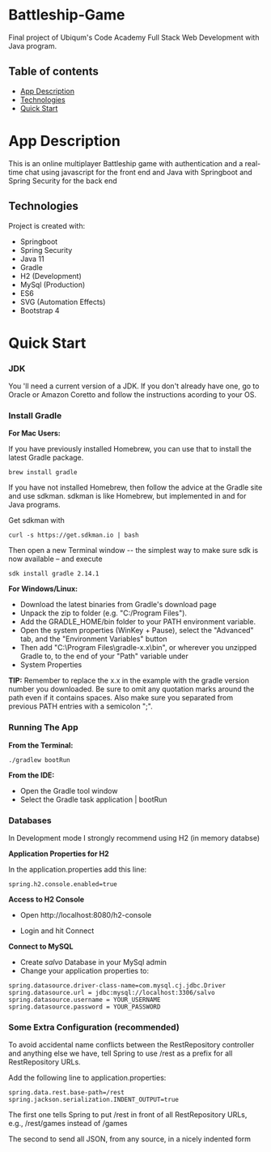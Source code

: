 # Battleship-Game
Final project of Ubiqum's Code Academy Full Stack Web Development with Java program.

## Table of contents
* [App Description](#app-description)
* [Technologies](#technologies)
* [Quick Start](#quick-start)

# App Description

This is an online multiplayer Battleship game with authentication and a real-time chat using javascript for the front end and Java with Springboot and Spring Security for the back end

## Technologies
Project is created with:
* Springboot
* Spring Security
* Java 11
* Gradle
* H2 (Development)
* MySql (Production)
* ES6
* SVG (Automation Effects)
* Bootstrap 4

# Quick Start

### JDK
You 'll need a current version of a JDK. If you don't already have one, go to Oracle or Amazon Coretto and follow the instructions acording to your OS. 

### Install Gradle

**For Mac Users:**

If you have previously installed Homebrew, you can use that to install the latest Gradle package.
```
brew install gradle
```
If you have not installed Homebrew, then follow the advice at the Gradle site and use sdkman.  sdkman is like Homebrew, but implemented
in and for Java programs.

Get sdkman with
```
curl -s https://get.sdkman.io | bash
```
Then open a new Terminal window -- the simplest way to make sure sdk is now available – and execute
```
sdk install gradle 2.14.1
```

**For Windows/Linux:**

* Download the latest binaries from Gradle's download page
* Unpack the zip to folder (e.g. "C:/Program Files").  
* Add the GRADLE_HOME/bin folder to your PATH environment variable.
* Open the system properties (WinKey + Pause), select the "Advanced" tab, and the "Environment Variables" button
* Then add "C:\Program Files\gradle-x.x\bin", or wherever you unzipped Gradle to, to the end of your "Path" variable under
* System Properties 


**TIP:**
Remember to replace the x.x in the example with the gradle version number you downloaded.  Be sure to omit any quotation marks around
the path even if it contains spaces. Also make sure you separated from previous PATH entries with a semicolon ";".


### Running The App

**From the Terminal:**

```
./gradlew bootRun

```

**From the IDE:**

* Open the Gradle tool window
* Select the Gradle task application | bootRun

### Databases

In Development mode I strongly recommend using H2 (in memory databse)

**Application Properties for H2**

In the application.properties add this line:

```
spring.h2.console.enabled=true

```

**Access to H2 Console**

* Open http://localhost:8080/h2-console

* Login and hit Connect

**Connect to MySQL**

* Create *salvo* Database in your MySql admin
* Change your application properties to:
```
spring.datasource.driver-class-name=com.mysql.cj.jdbc.Driver
spring.datasource.url = jdbc:mysql://localhost:3306/salvo
spring.datasource.username = YOUR_USERNAME
spring.datasource.password = YOUR_PASSWORD
```

### Some Extra Configuration (recommended)

To avoid accidental name conflicts between the RestRepository controller and anything else we have, tell Spring to use /rest as a prefix for all
RestRepository URLs.

Add the following line to application.properties:
```
spring.data.rest.base-path=/rest
spring.jackson.serialization.INDENT_OUTPUT=true
```

The first one tells Spring to
put /rest in front of all RestRepository URLs, e.g., /rest/games instead of /games

The second to send all JSON, from any source, in a nicely indented form




